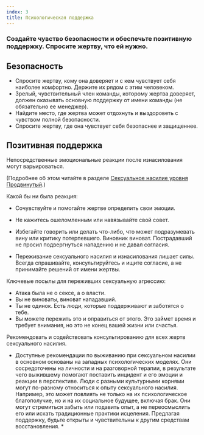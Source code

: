```yaml
---
index: 3
title: Психологическая поддержка
---
```

### Создайте чувство безопасности и обеспечьте позитивную поддержку. Спросите жертву, что ей нужно.

## Безопасность

*    Спросите жертву, кому она доверяет и с кем чувствует себя наиболее комфортно. Держите их рядом с этим человеком.
*   Зрелый, чувствительный член команды, которому жертва доверяет, должен оказывать основную поддержку от имени команды (не обязательно ее менеджер).
*   Найдите место, где жертва может отдохнуть и выздороветь с чувством полной безопасности.
*   Спросите жертву, где она чувствует себя безопаснее и защищеннее.

## Позитивная поддержка

Непосредственные эмоциональные реакции после изнасилования могут варьироваться.

(Подробнее об этом читайте в разделе [Сексуальное насилие уровня Продвинутый](umbrella://incident-response/sexual-assault/advanced).)

Какой бы ни была реакция:

*   Сочувствуйте и помогайте жертве определить свои эмоции.
*   Не кажитесь ошеломленным или навязывайте свой совет.
*   Избегайте говорить или делать что-либо, что может подразумевать вину или критику
потерпевшего. Виновник виноват. Пострадавший не просил подвергнуться нападению и не давал согласия.

*   Переживание сексуального насилия и изнасилования лишает силы. Всегда спрашивайте, консультируйтесь и ищите согласие, а не
принимайте решений от имени жертвы.

Ключевые посылы для переживших сексуальную агрессию:

* Атака была не о сексе, а о власти.
* Вы не виноваты, виноват нападавший.
* Ты не одинок. Есть люди, которые поддерживают и заботятся о тебе.
* Вы можете пережить это и оправиться от этого. Это займет время и требует внимания, но это не конец вашей жизни или счастья.

Рекомендовать и содействовать консультированию для всех жертв сексуального насилия.

* Доступные рекомендации по выживанию при сексуальном насилии в основном основаны
на западных психологических моделях. Они сосредоточены на личности и
на разговорной терапии, в результате чего выжившему помогают поставить инцидент
и его эмоции и реакции в перспективе. Люди с разными
культурными корнями могут по-разному относиться к опыту сексуального
насилия. Например, это может повлиять не только на их психологическое благополучие, но и на
их социальное будущее, включая брак. Они могут стремиться забыть или подавить
опыт, а не переосмыслить его или искать традиционные практики исцеления.
Предлагая поддержку, будьте открыты и чувствительны к другим
средствам восстановления. *